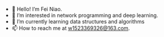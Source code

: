 - 👋 Hello! I’m Fei Niao.
- 👀 I’m interested in network programming and deep learning.
- 🌱 I’m currently learning data structures and algorithms
- 📫 How to reach me at w1523369326@163.com.
